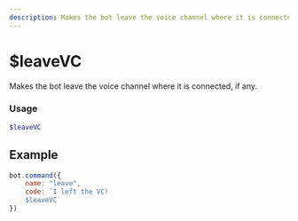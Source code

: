 ```yaml
---
description: Makes the bot leave the voice channel where it is connected
---
```

# $leaveVC

Makes the bot leave the voice channel where it is connected, if any.

### Usage
```php
$leaveVC
```
## Example

```javascript
bot.command({
    name: "leave",
    code: `I left the VC!
    $leaveVC`
})
```

